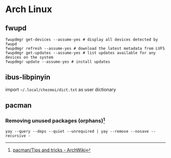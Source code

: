 # Arch Linux

## fwupd

```shell
fwupdmgr get-devices --assume-yes # display all devices detected by fwupd
fwupdmgr refresh --assume-yes # download the latest metadata from LVFS
fwupdmgr get-updates --assume-yes # list updates available for any devices on the system
fwupdmgr update --assume-yes # install updates
```

## ibus-libpinyin

import `~/.local/chezmoi/dict.txt` as user dictionary

## pacman

### Removing unused packages (orphans)[^1]

[^1]: [pacman/Tips and tricks - ArchWiki](<https://wiki.archlinux.org/title/Pacman/Tips_and_tricks#Removing_unused_packages_(orphans)>)

```shell
yay --query --deps --quiet --unrequired | yay --remove --nosave --recursive -
```
